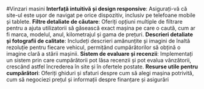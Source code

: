 #Vinzari masini
**Interfață intuitivă și design responsive**: Asigurați-vă că site-ul este ușor de navigat pe orice dispozitiv, inclusiv pe telefoane mobile și tablete.
**Filtre detaliate de căutare**: Oferiți opțiuni multiple de filtrare pentru a ajuta utilizatorii să găsească exact mașina pe care o caută, cum ar fi marca, modelul, anul, kilometrajul și gama de prețuri.
**Descrieri detaliate și fotografii de calitate**: Includeți descrieri amănunțite și imagini de înaltă rezoluție pentru fiecare vehicul, permițând cumpărătorilor să obțină o imagine clară a stării mașinii.
**Sistem de evaluare și recenzii**: Implementați un sistem prin care cumpărătorii pot lăsa recenzii și pot evalua vânzătorii, crescând astfel încrederea în site și în ofertele postate.
**Resurse utile pentru cumpărători**: Oferiți ghiduri și sfaturi despre cum să alegi mașina potrivită, cum să negociezi prețul și informații despre finanțare și asigurări
